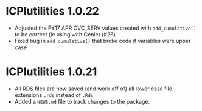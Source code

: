 # ICPIutilities 1.0.22

* Adjusted the FY17 APR OVC_SERV values created with `add_cumulative()` to be correct (ie using with Genie) (#26)
* Fixed bug in `add_cumulative()` that broke code if variables were upper case

# ICPIutilities 1.0.21

* All RDS files are now saved (and work off of) all lower case file extensions `.rds` instead of `.Rds`
* Added a `NEWS.md` file to track changes to the package.



